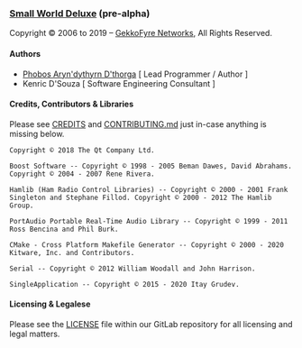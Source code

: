 ### [Small World Deluxe](https://git.gekkofyre.io/amateur-radio/small-world-deluxe/) (pre-alpha)

Copyright © 2006 to 2019 – [GekkoFyre Networks](https://gekkofyre.io/), All Rights Reserved.

#### Authors

- [Phobos Aryn'dythyrn D'thorga](https://code.gekkofyre.io/phobos-dthorga) [ Lead Programmer / Author ]
- Kenric D'Souza [ Software Engineering Consultant ]

#### Credits, Contributors & Libraries

Please see [CREDITS](https://code.gekkofyre.io/phobos-dthorga/small-world-deluxe/-/blob/develop/CREDITS) and [CONTRIBUTING.md](https://code.gekkofyre.io/phobos-dthorga/small-world-deluxe/-/blob/develop/CONTRIBUTING.md) just in-case anything is missing below.

`Copyright © 2018 The Qt Company Ltd.`

`Boost Software -- Copyright © 1998 - 2005 Beman Dawes, David Abrahams. Copyright © 2004 - 2007 Rene Rivera.`

`Hamlib (Ham Radio Control Libraries) -- Copyright © 2000 - 2001 Frank Singleton and Stephane Fillod. Copyright © 2000 - 2012 The Hamlib Group.`

`PortAudio Portable Real-Time Audio Library -- Copyright © 1999 - 2011 Ross Bencina and Phil Burk.`

`CMake - Cross Platform Makefile Generator -- Copyright © 2000 - 2020 Kitware, Inc. and Contributors.`

`Serial -- Copyright © 2012 William Woodall and John Harrison.`

`SingleApplication -- Copyright © 2015 - 2020 Itay Grudev.`

#### Licensing & Legalese

Please see the [LICENSE](https://code.gekkofyre.io/phobos-dthorga/small-world-deluxe/-/blob/develop/LICENSE) file within our GitLab repository for all licensing and legal matters.

